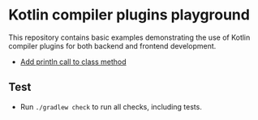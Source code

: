 # Kotlin compiler plugins playground

This repository contains basic examples demonstrating the use of Kotlin compiler plugins for both backend and frontend development.

- [Add println call to class method](compiler-plugin/src/main/kotlin/addPrint)

## Test
* Run `./gradlew check` to run all checks, including tests.